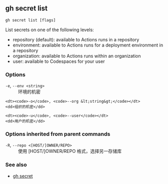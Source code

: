 

## gh secret list

```
gh secret list [flags]
```

List secrets on one of the following levels:
- repository (default): available to Actions runs in a repository
- environment: available to Actions runs for a deployment environment in a repository
- organization: available to Actions runs within an organization
- user: available to Codespaces for your user


### Options


<dl class="flags">
	<dt><code>-e</code>, <code>--env &lt;string&gt;</code></dt>
	<dd>环境的机密</dd>

	<dt><code>-o</code>, <code>--org &lt;string&gt;</code></dt>
	<dd>组织的机密</dd>

	<dt><code>-u</code>, <code>--user</code></dt>
	<dd>用户的机密</dd>
</dl>


### Options inherited from parent commands


<dl class="flags">
	<dt><code>-R</code>, <code>--repo &lt;[HOST/]OWNER/REPO&gt;</code></dt>
	<dd>使用 [HOST/]OWNER/REPO 格式，选择另一存储库</dd>
</dl>


### See also

* [gh secret](./gh_secret)
